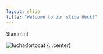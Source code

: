 ```yaml
---
layout: slide
title: "Welcome to our slide deck!"
---
```


Slammin!

![luchadortocat](https://octodex.github.com/images/luchadortocat.png)
{: .center}
